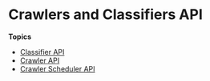 # Crawlers and Classifiers API<a name="aws-glue-api-crawler"></a>

**Topics**
+ [Classifier API](aws-glue-api-crawler-classifiers.md)
+ [Crawler API](aws-glue-api-crawler-crawling.md)
+ [Crawler Scheduler API](aws-glue-api-crawler-scheduler.md)